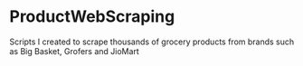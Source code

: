# ProductWebScraping
Scripts I created to scrape thousands of grocery products from brands such as Big Basket, Grofers and JioMart
